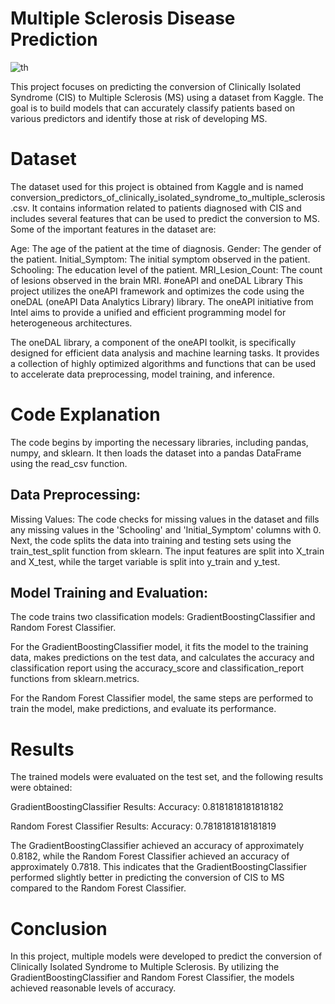 # Multiple Sclerosis Disease Prediction
![th](https://github.com/AkshayRamakrishnann/Multiple-Sclerosis-Disease/assets/111365771/ab1806a5-ffb0-404c-839b-e3813dfd1d22)

This project focuses on predicting the conversion of Clinically Isolated Syndrome (CIS) to Multiple Sclerosis (MS) using a dataset from Kaggle. The goal is to build models that can accurately classify patients based on various predictors and identify those at risk of developing MS.

# Dataset
The dataset used for this project is obtained from Kaggle and is named conversion_predictors_of_clinically_isolated_syndrome_to_multiple_sclerosis.csv. It contains information related to patients diagnosed with CIS and includes several features that can be used to predict the conversion to MS. Some of the important features in the dataset are:

Age: The age of the patient at the time of diagnosis.
Gender: The gender of the patient.
Initial_Symptom: The initial symptom observed in the patient.
Schooling: The education level of the patient.
MRI_Lesion_Count: The count of lesions observed in the brain MRI.
#oneAPI and oneDAL Library
This project utilizes the oneAPI framework and optimizes the code using the oneDAL (oneAPI Data Analytics Library) library. The oneAPI initiative from Intel aims to provide a unified and efficient programming model for heterogeneous architectures.

The oneDAL library, a component of the oneAPI toolkit, is specifically designed for efficient data analysis and machine learning tasks. It provides a collection of highly optimized algorithms and functions that can be used to accelerate data preprocessing, model training, and inference.

# Code Explanation
The code begins by importing the necessary libraries, including pandas, numpy, and sklearn. It then loads the dataset into a pandas DataFrame using the read_csv function.

## Data Preprocessing:

Missing Values: The code checks for missing values in the dataset and fills any missing values in the 'Schooling' and 'Initial_Symptom' columns with 0.
Next, the code splits the data into training and testing sets using the train_test_split function from sklearn. The input features are split into X_train and X_test, while the target variable is split into y_train and y_test.

## Model Training and Evaluation:

The code trains two classification models: GradientBoostingClassifier and Random Forest Classifier.

For the GradientBoostingClassifier model, it fits the model to the training data, makes predictions on the test data, and calculates the accuracy and classification report using the accuracy_score and classification_report functions from sklearn.metrics.

For the Random Forest Classifier model, the same steps are performed to train the model, make predictions, and evaluate its performance.

# Results
The trained models were evaluated on the test set, and the following results were obtained:

GradientBoostingClassifier Results:
Accuracy: 0.8181818181818182

Random Forest Classifier Results:
Accuracy: 0.7818181818181819

The GradientBoostingClassifier achieved an accuracy of approximately 0.8182, while the Random Forest Classifier achieved an accuracy of approximately 0.7818. This indicates that the GradientBoostingClassifier performed slightly better in predicting the conversion of CIS to MS compared to the Random Forest Classifier.



# Conclusion
In this project, multiple models were developed to predict the conversion of Clinically Isolated Syndrome to Multiple Sclerosis. By utilizing the GradientBoostingClassifier and Random Forest Classifier, the models achieved reasonable levels of accuracy.


